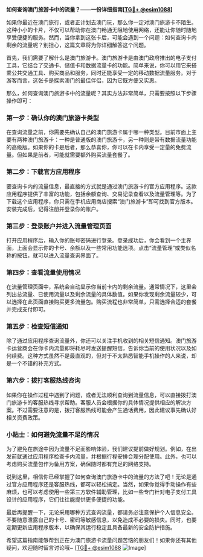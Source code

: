 **如何查询澳门旅游卡中的流量？——一份详细指南[[TG💪+ @esim1088](https://t.me/s/esim1088)]**

如果你最近在澳门旅行，或者正计划去澳门玩，那么你一定对澳门旅游卡不陌生。这种小小的卡片，不仅可以帮助你在澳门畅通无阻地使用网络，还能让你随时随地享受便捷的服务。然而，当你拿到这张卡后，可能会遇到一个问题：如何查询卡内剩余的流量呢？别担心，这篇文章将为你详细解答这个问题。

首先，我们需要了解什么是澳门旅游卡。澳门旅游卡是由澳门政府推出的电子支付工具，它结合了交通卡、储值卡和数据流量卡的功能。简单来说，你可以用它来搭乘公共交通工具、购买商品和服务，同时还能享受一定的移动数据流量服务。对于游客而言，这张卡是探索澳门的最佳伴侣，因为它既方便又实惠。

那么，如何查询澳门旅游卡中的流量呢？其实方法非常简单，只需要按照以下步骤操作即可：

### **第一步：确认你的澳门旅游卡类型**
在查询流量之前，你需要先确认自己的澳门旅游卡属于哪一种类型。目前市面上主要有两种澳门旅游卡：一种是普通版的澳门旅游卡，另一种则是带有数据流量功能的高级版。如果你的卡是后者，那么恭喜你，你可以在卡内享受一定量的免费流量。但如果是前者，可能就需要额外购买流量套餐了。

### **第二步：下载官方应用程序**
要查询卡内的流量信息，最直接的方式就是通过澳门旅游卡的官方应用程序。这款应用程序提供了丰富的功能，包括余额查询、交易记录查看以及流量管理等。为了下载这个应用程序，你只需在手机应用商店搜索“澳门旅游卡”即可找到官方版本。安装完成后，记得注册并登录你的账户。

### **第三步：登录账户并进入流量管理页面**
打开应用程序后，输入你的账号密码进行登录。登录成功后，你会看到一个主界面，上面会显示你的卡号、余额以及一些常用功能选项。点击“流量管理”或类似名称的按钮，就可以进入流量查询界面了。

### **第四步：查看流量使用情况**
在流量管理页面中，系统会自动显示你当前卡内的剩余流量。通常情况下，这里会列出总流量、已使用流量以及剩余流量的具体数值。如果你发现剩余流量较少，可以选择在此页面直接购买更多流量包。购买流程也非常简单，只需选择合适的套餐并完成支付即可。

### **第五步：检查短信通知**
除了通过应用程序查询流量外，你还可以关注手机收到的相关短信通知。澳门旅游卡运营商会在你卡内流量即将耗尽时发送提醒短信，告诉你当前的使用状况以及如何续费。这种方式虽然不是最直观的，但对于不太熟悉智能手机操作的人来说，却是一个不错的补充方式。

### **第六步：拨打客服热线咨询**
如果你在操作过程中遇到了问题，或者无法顺利查询到流量信息，可以直接拨打澳门旅游卡的客服热线寻求帮助。客服人员会根据你的具体情况提供相应的解决方案。不过需要注意的是，拨打客服热线可能会产生通话费用，因此建议事先确认好相关资费政策。

### **小贴士：如何避免流量不足的情况**
为了避免在旅途中因为流量不足而影响体验，我们建议提前做好规划。例如，在出发前就通过应用程序检查卡内流量，并根据行程安排合理分配使用。此外，也可以考虑购买流量包作为备用方案，确保随时都有充足的网络支持。

说到这里，相信你已经掌握了如何查询澳门旅游卡中的流量的方法了吧！无论是通过官方应用程序还是客服热线，都可以轻松搞定。当然，如果你觉得手动操作有些麻烦，也可以考虑使用一些第三方软件辅助管理，比如一些专门针对电子支付工具设计的应用程序，它们往往能提供更多便捷的功能。

最后再提醒一下，无论采用哪种方式查询流量，都请务必注意保护个人信息安全。不要随意泄露自己的卡号、密码等敏感信息，以免造成不必要的损失。同时，也要定期更新应用程序版本，以确保其运行稳定且具备最新的安全防护措施。

希望这篇指南能够帮到正在为澳门旅游卡流量问题苦恼的朋友们！如果你还有其他疑问，欢迎随时留言讨论哦~ [[TG💪+ @esim1088](https://t.me/s/esim1088) ![Image](https://i.postimg.cc/4NQfJmqS/Snipaste-2025-05-13-00-14-12.png)]